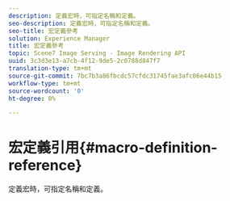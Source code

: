 ```yaml
---
description: 定義宏時，可指定名稱和定義。
seo-description: 定義宏時，可指定名稱和定義。
seo-title: 宏定義參考
solution: Experience Manager
title: 宏定義參考
topic: Scene7 Image Serving - Image Rendering API
uuid: 3c3d3e13-a7cb-4f12-9de5-2c0788d847f7
translation-type: tm+mt
source-git-commit: 7bc7b3a86fbcdc57cfdc31745fae3afc06e44b15
workflow-type: tm+mt
source-wordcount: '0'
ht-degree: 0%

---
```



# 宏定義引用{#macro-definition-reference}

定義宏時，可指定名稱和定義。


